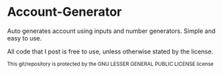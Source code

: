 # Account-Generator
Auto generates account using inputs and number generators. Simple and easy to use.

All code that I post is free to use, unless otherwise stated by the license.


<sup> This git/repository is protected by the GNU LESSER GENERAL PUBLIC LICENSE license </sup>
